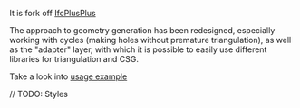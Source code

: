 It is fork off [IfcPlusPlus](https://github.com/ifcquery/ifcplusplus)

The approach to geometry generation has been redesigned, especially working with cycles (making holes without premature triangulation), as well as the "adapter" layer, with which it is possible to easily use different libraries for triangulation and CSG.

Take a look into [usage example](https://github.com/ExternPointer/ifcpp-example)

// TODO: Styles